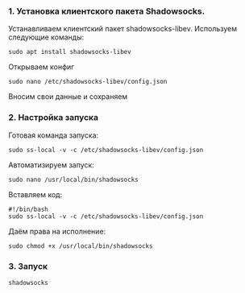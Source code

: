 
### 1. Установка клиентского пакета Shadowsocks.

Устанавливаем клиентский пакет shadowsocks-libev. Используем следующие команды:

``sudo apt install shadowsocks-libev``

Открываем конфиг

``sudo nano /etc/shadowsocks-libev/config.json``

Вносим свои данные и сохраняем

### 2. Настройка запуска

Готовая команда запуска:

``sudo ss-local -v -c /etc/shadowsocks-libev/config.json``

Автоматизируем запуск:

``sudo nano /usr/local/bin/shadowsocks``

Вставляем код:

```
#!/bin/bash
sudo ss-local -v -c /etc/shadowsocks-libev/config.json
```
Даём права на исполнение:

``sudo chmod +x /usr/local/bin/shadowsocks``

### 3. Запуск

``shadowsocks``

